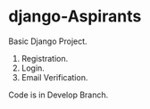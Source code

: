# django-Aspirants


Basic Django Project.
1. Registration.
2. Login.
3. Email Verification.

Code is in Develop Branch.
